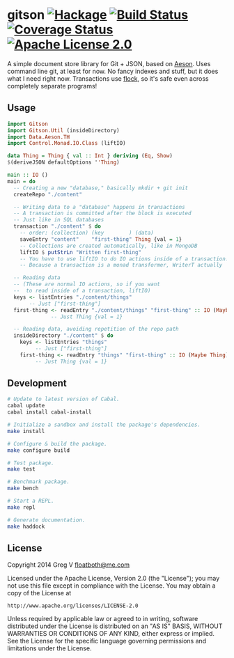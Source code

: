 # gitson [![Hackage](https://img.shields.io/hackage/v/gitson.svg?style=flat)](https://hackage.haskell.org/package/gitson) [![Build Status](https://img.shields.io/travis/myfreeweb/gitson.svg?style=flat)](https://travis-ci.org/myfreeweb/gitson) [![Coverage Status](https://img.shields.io/coveralls/myfreeweb/gitson.svg?style=flat)](https://coveralls.io/r/myfreeweb/gitson) [![Apache License 2.0](https://img.shields.io/badge/license-Apache%202.0-brightgreen.svg?style=flat)](https://www.tldrlegal.com/l/apache2)

A simple document store library for Git + JSON, based on [Aeson].
Uses command line git, at least for now.
No fancy indexes and stuff, but it does what I need right now.
Transactions use [flock], so it's safe even across completely separate programs!

[Aeson]: http://hackage.haskell.org/package/aeson
[flock]: http://hackage.haskell.org/package/flock

## Usage

```haskell
import Gitson
import Gitson.Util (insideDirectory)
import Data.Aeson.TH
import Control.Monad.IO.Class (liftIO)

data Thing = Thing { val :: Int } deriving (Eq, Show)
$(deriveJSON defaultOptions ''Thing)

main :: IO ()
main = do
  -- Creating a new "database," basically mkdir + git init
  createRepo "./content"

  -- Writing data to a "database" happens in transactions
  -- A transaction is committed after the block is executed
  -- Just like in SQL databases
  transaction "./content" $ do
    -- order: (collection) (key        ) (data)
    saveEntry "content"    "first-thing" Thing {val = 1}
    -- Collections are created automatically, like in MongoDB
    liftIO $ putStrLn "Written first-thing"
    -- You have to use liftIO to do IO actions inside of a transaction!
    -- Because a transaction is a monad transformer, WriterT actually

  -- Reading data
  -- (These are normal IO actions, so if you want
  --  to read inside of a transaction, liftIO)
  keys <- listEntries "./content/things"
       -- Just ["first-thing"]
  first-thing <- readEntry "./content/things" "first-thing" :: IO (Maybe Thing)
              -- Just Thing {val = 1}

  -- Reading data, avoiding repetition of the repo path
  insideDirectory "./content" $ do
    keys <- listEntries "things"
         -- Just ["first-thing"]
    first-thing <- readEntry "things" "first-thing" :: IO (Maybe Thing)
         -- Just Thing {val = 1}
```

## Development

```bash
# Update to latest version of Cabal.
cabal update
cabal install cabal-install

# Initialize a sandbox and install the package's dependencies.
make install

# Configure & build the package.
make configure build

# Test package.
make test

# Benchmark package.
make bench

# Start a REPL.
make repl

# Generate documentation.
make haddock
```

## License

Copyright 2014 Greg V <floatboth@me.com>

Licensed under the Apache License, Version 2.0 (the "License");
you may not use this file except in compliance with the License.
You may obtain a copy of the License at

    http://www.apache.org/licenses/LICENSE-2.0

Unless required by applicable law or agreed to in writing, software
distributed under the License is distributed on an "AS IS" BASIS,
WITHOUT WARRANTIES OR CONDITIONS OF ANY KIND, either express or implied.
See the License for the specific language governing permissions and
limitations under the License.
